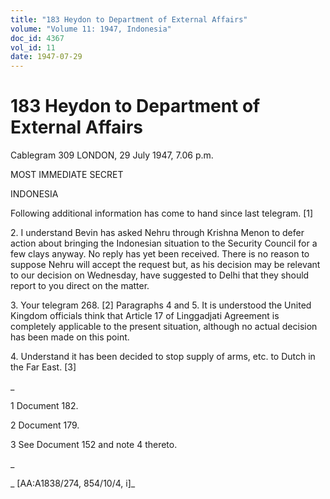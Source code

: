 ```yaml
---
title: "183 Heydon to Department of External Affairs"
volume: "Volume 11: 1947, Indonesia"
doc_id: 4367
vol_id: 11
date: 1947-07-29
---
```


# 183 Heydon to Department of External Affairs

Cablegram 309 LONDON, 29 July 1947, 7.06 p.m.

MOST IMMEDIATE SECRET

INDONESIA

Following additional information has come to hand since last telegram. [1]

2\. I understand Bevin has asked Nehru through Krishna Menon to defer action about bringing the Indonesian situation to the Security Council for a few clays anyway. No reply has yet been received. There is no reason to suppose Nehru will accept the request but, as his decision may be relevant to our decision on Wednesday, have suggested to Delhi that they should report to you direct on the matter.

3\. Your telegram 268. [2] Paragraphs 4 and 5. It is understood the United Kingdom officials think that Article 17 of Linggadjati Agreement is completely applicable to the present situation, although no actual decision has been made on this point.

4\. Understand it has been decided to stop supply of arms, etc. to Dutch in the Far East. [3]

_

1 Document 182.

2 Document 179.

3 See Document 152 and note 4 thereto.

_

_ [AA:A1838/274, 854/10/4, i]_
